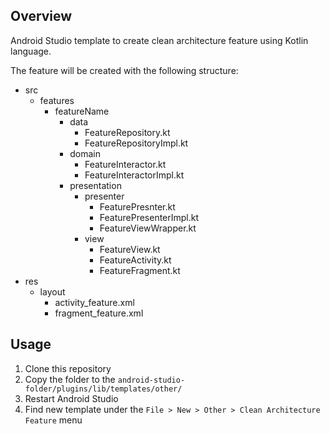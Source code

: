 ## Overview
Android Studio template to create clean architecture feature using Kotlin language.

The feature will be created with the following structure: 

- src
  - features
    - featureName
      - data
        - FeatureRepository.kt
        - FeatureRepositoryImpl.kt
      - domain
        - FeatureInteractor.kt
        - FeatureInteractorImpl.kt
      - presentation
        - presenter
          - FeaturePresnter.kt
          - FeaturePresenterImpl.kt
          - FeatureViewWrapper.kt
        - view
          - FeatureView.kt
          - FeatureActivity.kt
          - FeatureFragment.kt
- res
  - layout
    - activity_feature.xml
    - fragment_feature.xml
          
## Usage
1. Clone this repository
2. Copy the folder to the `android-studio-folder/plugins/lib/templates/other/`
3. Restart Android Studio
4. Find new template under the `File > New > Other > Clean Architecture Feature` menu
